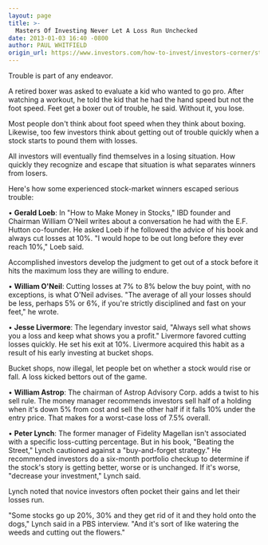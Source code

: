 ```yaml
---
layout: page
title: >-
  Masters Of Investing Never Let A Loss Run Unchecked
date: 2013-01-03 16:40 -0800
author: PAUL WHITFIELD
origin_url: https://www.investors.com/how-to-invest/investors-corner/stock-market-investment-experts-cut-losses
---
```





Trouble is part of any endeavor.


A retired boxer was asked to evaluate a kid who wanted to go pro. After watching a workout, he told the kid that he had the hand speed but not the foot speed. Feet get a boxer out of trouble, he said. Without it, you lose.


Most people don't think about foot speed when they think about boxing. Likewise, too few investors think about getting out of trouble quickly when a stock starts to pound them with losses.


All investors will eventually find themselves in a losing situation. How quickly they recognize and escape that situation is what separates winners from losers.


Here's how some experienced stock-market winners escaped serious trouble:


• **Gerald Loeb**: In "How to Make Money in Stocks," IBD founder and Chairman William O'Neil writes about a conversation he had with the E.F. Hutton co-founder. He asked Loeb if he followed the advice of his book and always cut losses at 10%. "I would hope to be out long before they ever reach 10%," Loeb said.


Accomplished investors develop the judgment to get out of a stock before it hits the maximum loss they are willing to endure.


• **William O'Neil**: Cutting losses at 7% to 8% below the buy point, with no exceptions, is what O'Neil advises. "The average of all your losses should be less, perhaps 5% or 6%, if you're strictly disciplined and fast on your feet," he wrote.


• **Jesse Livermore**: The legendary investor said, "Always sell what shows you a loss and keep what shows you a profit." Livermore favored cutting losses quickly. He set his exit at 10%. Livermore acquired this habit as a result of his early investing at bucket shops.


Bucket shops, now illegal, let people bet on whether a stock would rise or fall. A loss kicked bettors out of the game.


• **William Astrop**: The chairman of Astrop Advisory Corp. adds a twist to his sell rule. The money manager recommends investors sell half of a holding when it's down 5% from cost and sell the other half if it falls 10% under the entry price. That makes for a worst-case loss of 7.5% overall.


• **Peter Lynch**: The former manager of Fidelity Magellan isn't associated with a specific loss-cutting percentage. But in his book, "Beating the Street," Lynch cautioned against a "buy-and-forget strategy." He recommended investors do a six-month portfolio checkup to determine if the stock's story is getting better, worse or is unchanged. If it's worse, "decrease your investment," Lynch said.


Lynch noted that novice investors often pocket their gains and let their losses run.


"Some stocks go up 20%, 30% and they get rid of it and they hold onto the dogs," Lynch said in a PBS interview. "And it's sort of like watering the weeds and cutting out the flowers."




